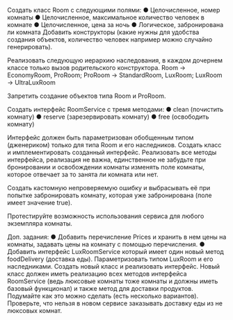 Создать класс Room с следующими полями:
    ● Целочисленное, номер комнаты
    ● Целочисленное, максимальное количество человек в комнате
    ● Целочисленное, цена за ночь
    ● Логическое, забронирована ли комната
Добавить конструкторы (какие нужны для удобства создания объектов, количество человек например можно случайно генерировать).

Реализовать следующую иерархию наследования, в каждом дочернем классе только вызов родительского конструктора.
Room -> EconomyRoom, ProRoom;
ProRoom -> StandardRoom, LuxRoom;
LuxRoom -> UltraLuxRoom

Запретить создание объектов типа Room и ProRoom.

Создать интерфейс RoomService с тремя методами:
    ● clean (почистить комнату)
    ● reserve (зарезервировать комнату)
    ● free (освободить комнату)

Интерфейс должен быть параметризован обобщенным типом (дженериком) только для типа Room и его наследников.
Создать класс и имплементировать созданный интерфейс. Реализовать все методы интерфейса, реализация не важна,
единственное не забудьте при бронировании и освобождении комнаты изменять поле комнаты,
которое отвечает за то занята ли комната или нет.

Создать кастомную непроверяемую ошибку и выбрасывать её при попытке забронировать комнату,
которая уже забронирована (поле имеет значение true).

Протестируйте возможность использования сервиса для любого экземпляра комнаты.

Доп. задания:
    ● Добавить перечисление Prices и хранить в нем цены на комнаты, задавать цены на комнату с помощью перечисления.
    ● Добавить интерфейс LuxRoomService который имеет один новый метод foodDelivery (доставка еды).
        Параметризовать типом LuxRoom и его наследниками. Создать новый класс и реализовать интерфейс. Новый класс
        должен иметь реализацию всех методов интерфейса RoomService (ведь люксовые комнаты тоже комнаты и должны
        иметь базовый функционал) и также метод для доставки продуктов. Подумайте как это можно сделать (есть
        несколько вариантов). Проверьте, что нельзя в новом сервисе заказывать доставку еды из не люксовых комнат.
